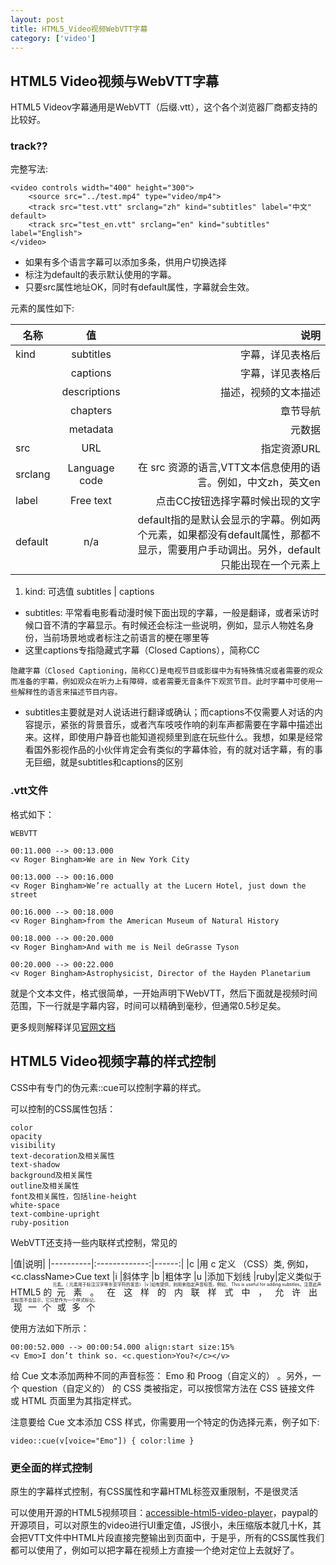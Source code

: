 ```yaml
---
layout: post
title: HTML5_Video视频WebVTT字幕
category: ['video']
---
```



## HTML5 Video视频与WebVTT字幕

HTML5 Videov字幕通用是WebVTT（后缀.vtt），这个各个浏览器厂商都支持的比较好。

### track??

完整写法:

```
<video controls width="400" height="300">
    <source src="../test.mp4" type="video/mp4">
    <track src="test.vtt" srclang="zh" kind="subtitles" label="中文" default>
    <track src="test_en.vtt" srclang="en" kind="subtitles" label="English">
</video>
```

* 如果有多个语言字幕可以添加多条<track>，供用户切换选择
* 标注为default的<track>表示默认使用的字幕。
* 只要src属性地址OK，同时有default属性，字幕就会生效。

<track> 元素的属性如下:

|名称|	值|	说明|
|----------|:-------------:|------:|
|kind|	subtitles	|字幕，详见表格后|
| 	|captions|   	字幕，详见表格后|
| 	|descriptions|	描述，视频的文本描述|
| 	|chapters|	章节导航|
| 	|metadata|	元数据|
|src|	URL|	指定资源URL|
|srclang	|Language code	|在 src 资源的语言,VTT文本信息使用的语言。例如，中文zh，英文en|
|label	|Free text	|点击CC按钮选择字幕时候出现的文字|
|default	|n/a|	default指的是默认会显示的字幕。例如两个<track>元素，如果都没有default属性，那都不显示，需要用户手动调出。另外，default只能出现在一个<track>元素上|



1) kind:   可选值 subtitles | captions

* subtitles: 平常看电影看动漫时候下面出现的字幕，一般是翻译，或者采访时候口音不清的字幕显示。有时候还会标注一些说明，例如，显示人物姓名身份，当前场景地或者标注之前语言的梗在哪里等
* 这里captions专指隐藏式字幕（Closed Captions），简称CC
```
隐藏字幕（Closed Captioning，简称CC)是电视节目或影碟中为有特殊情况或者需要的观众而准备的宇幕，例如观众在听力上有障碍，或者需要无音条件下观赏节目。此时字幕中可使用一些解释性的语言来描述节目内容。
```
* subtitles主要就是对人说话进行翻译或确认；而captions不仅需要人对话的内容提示，紧张的背景音乐，或者汽车吱吱作响的刹车声都需要在字幕中描述出来。这样，即使用户静音也能知道视频里到底在玩些什么。我想，如果是经常看国外影视作品的小伙伴肯定会有类似的字幕体验，有的就对话字幕，有的事无巨细，就是subtitles和captions的区别


### .vtt文件

格式如下：

```
WEBVTT

00:11.000 --> 00:13.000
<v Roger Bingham>We are in New York City

00:13.000 --> 00:16.000
<v Roger Bingham>We’re actually at the Lucern Hotel, just down the street

00:16.000 --> 00:18.000
<v Roger Bingham>from the American Museum of Natural History

00:18.000 --> 00:20.000
<v Roger Bingham>And with me is Neil deGrasse Tyson

00:20.000 --> 00:22.000
<v Roger Bingham>Astrophysicist, Director of the Hayden Planetarium
```

就是个文本文件，格式很简单，一开始声明下WebVTT，然后下面就是视频时间范围，下一行就是字幕内容，时间可以精确到毫秒，但通常0.5秒足矣。

更多规则解释详见[官网文档](https://w3c.github.io/webvtt/)


## HTML5 Video视频字幕的样式控制

CSS中有专门的伪元素::cue可以控制字幕的样式。

可以控制的CSS属性包括：

```
color
opacity
visibility
text-decoration及相关属性
text-shadow
background及相关属性
outline及相关属性
font及相关属性，包括line-height
white-space
text-combine-upright
ruby-position
```


WebVTT还支持一些内联样式控制，常见的




|值|说明|
|----------|:-------------:|------:|
|c	|用 c 定义 （CSS）类, 例如， <c.className>Cue text</c>
|i	|斜体字
|b	|粗体字
|u	|添加下划线
|ruby|定义类似于 HTML5 的 <ruby> 元素。在这样的内联样式中，允许出现一个或多个 <rt> 元素。（<ruby> 元素用于标注汉字等东亚字符的发音）
|v	|如有提供，则用来指定声音标签。例如， <v Ian>This is useful for adding subtitles</v>。注意此声音标签不会显示，它只是作为一个样式标记。

使用方法如下所示：

```
00:00:52.000 --> 00:00:54.000 align:start size:15%
<v Emo>I don’t think so. <c.question>You?</c></v>
```

给 Cue 文本添加两种不同的声音标签： Emo 和 Proog（自定义的） 。另外，一个 question（自定义的） 的 CSS 类被指定，可以按惯常方法在 CSS 链接文件 或 HTML 页面里为其指定样式。

注意要给 Cue 文本添加 CSS 样式，你需要用一个特定的伪选择元素，例子如下:

```
video::cue(v[voice="Emo"]) { color:lime }
```

### 更全面的样式控制

原生的字幕样式控制，有CSS属性和字幕HTML标签双重限制，不是很灵活

可以使用开源的HTML5视频项目：[accessible-html5-video-player](https://github.com/paypal/accessible-html5-video-player)，paypal的开源项目，可以对原生的video进行UI重定值，JS很小，未压缩版本就几十K，其会把VTT文件中HTML片段直接完整输出到页面中，于是乎，所有的CSS属性我们都可以使用了，例如可以把字幕在视频上方直接一个绝对定位上去就好了。
